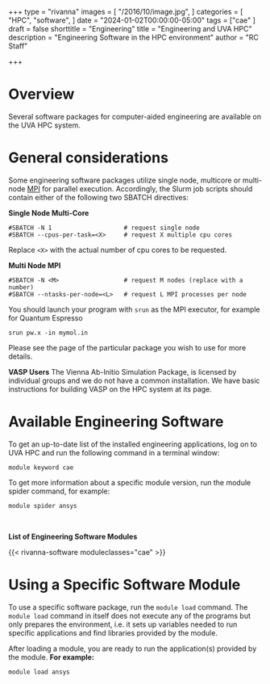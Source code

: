 +++
type = "rivanna"
images = [
  "/2016/10/image.jpg",
]
categories = [
  "HPC",
  "software",
]
date = "2024-01-02T00:00:00-05:00"
tags = ["cae"
]
draft = false
shorttitle = "Engineering"
title = "Engineering and UVA HPC"
description = "Engineering Software in the HPC environment"
author = "RC Staff"

+++
# Overview
Several software packages for computer-aided engineering are available on the UVA HPC system.

# General considerations
Some engineering software packages utilize single node, multicore or multi-node [MPI](/userinfo/hpc/software/mpi) for parallel execution.  Accordingly, the Slurm job scripts should contain either of the following two SBATCH directives:

**Single Node Multi-Core**
```
#SBATCH -N 1                    # request single node
#SBATCH --cpus-per-task=<X>     # request X multiple cpu cores
```
Replace `<X>` with the actual number of cpu cores to be requested.

**Multi Node MPI**
```
#SBATCH -N <M>                  # request M nodes (replace with a number)
#SBATCH --ntasks-per-node=<L>   # request L MPI processes per node
```
You should launch your program with `srun` as the MPI executor, for example for Quantum Espresso
```
srun pw.x -in mymol.in
```

Please see the page of the particular package you wish to use for more details.

**VASP Users**
The Vienna Ab-Initio Simulation Package, is licensed by individual groups and we do not have a common installation.  We have basic instructions for building VASP on the HPC system at its page.


# Available Engineering Software

To get an up-to-date list of the installed engineering applications, log on to UVA HPC and run the following command in a terminal window:
```
module keyword cae
```

To get more information about a specific module version, run the module spider command, for example:
```
module spider ansys
```

<br>

**List of Engineering Software Modules**

{{< rivanna-software moduleclasses="cae" >}}

# Using a Specific Software Module

To use a specific software package, run the `module load` command. The `module load` command in itself does not execute any of the programs but only prepares the environment, i.e. it sets up variables needed to run specific applications and find libraries provided by the module.

After loading a module, you are ready to run the application(s) provided by the module. **For example:**
```
module load ansys
```
